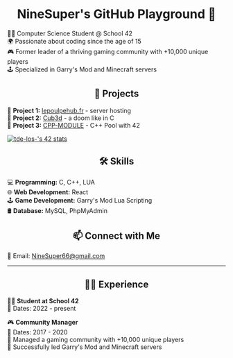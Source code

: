 <h1 align="center">NineSuper's GitHub Playground 🚀</h1>

👨‍💻 Computer Science Student @ School 42<br/>
🌍 Passionate about coding since the age of 15<br/>
🎮 Former leader of a thriving gaming community with +10,000 unique players<br/>
🕹️ Specialized in Garry's Mod and Minecraft servers<br/>

<h2 align="center">🚀 Projects</h2>

📁 **Project 1:** [lepoulpehub.fr](https://lepoulpehub.fr) - server hosting</br>
📁 **Project 2:** [Cub3d](https://github.com/NineSuper/Cub3D) - a doom like in C</br>
📁 **Project 3:** [CPP-MODULE](https://github.com/NineSuper/CPP-module) - C++ Pool with 42</br>


[![tde-los-'s 42 stats](https://badge42.coday.fr/api/v2/clpo61f0c167701t692asdwoa/stats?cursusId=21&coalitionId=316)](https://github.com/Coday-meric/badge42)

<h2 align="center">🛠️ Skills</h2>

💻 **Programming:** C, C++, LUA</br>
🌐 **Web Development:** React</br>
🕹️ **Game Development:** Garry's Mod Lua Scripting</br>
🛢️ **Database:** MySQL, PhpMyAdmin</br>

<h2 align="center">📫 Connect with Me </h2>

📧 Email: NineSuper66@gmail.com

---

<h2 align="center">👨‍💼 Experience</h2>

👨‍💻 **Student at School 42**</br>
📆 Dates: 2022 - present</br>
  
🎮 **Community Manager**</br>
📆 Dates: 2017 - 2020</br>
📌 Managed a gaming community with +10,000 unique players</br>
🚀 Successfully led Garry's Mod and Minecraft servers</br>
